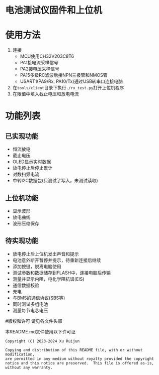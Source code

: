 # 电池测试仪固件和上位机

# 使用方法
1. 连接
   - MCU使用CH32V203C8T6
   - PA1接电流采样信号
   - PA2接电压采样信号
   - PA15多级RC滤波后接NPN三极管和NMOS管
   - USART1(PA9/Rx, PA10/Tx)通过USB转串口连接电脑
1. 在`tools/client`目录下执行`./rx_test.py`打开上位机程序
1. 在限值中填入截止电压和放电电流

# 功能列表
## 已实现功能
- 恒流放电
- 截止电压
- OLED显示实时数据
- 放电停止后停止累计
- 对数扫频电流
- 中转I2C数据包(只测试了写入，未测试读取)

## 上位机功能
- 显示波形
- 放电曲线
- 波形压缩保存

## 待实现功能
- 放电停止后上位机发出声音和提示
- 电池意外断开暂停并提示，待重新连接后继续
- 添加按键，脱离电脑使用
- 测试参数和数据储存到FLASH中，连接电脑后传输
- 测量并显示内阻，电化学阻抗谱(EIS)
- 通信数据校验
- 充电
- 与BMS的通信协议(SBS等)
- 同时测试多组电池
- 测量每节电芯电压

#版权和许可
请见各文件头部

本README.md文件使用以下许可证
```
Copyright (C) 2023-2024 Xu Ruijun

Copying and distribution of this README file, with or without modification,
are permitted in any medium without royalty provided the copyright
notice and this notice are preserved.  This file is offered as-is,
without any warranty.
```
